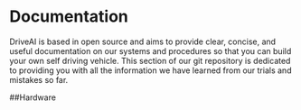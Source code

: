 # Documentation
DriveAI is based in open source and aims to provide clear, concise, and useful documentation on our systems and procedures so that you can build your own self driving vehicle. This section of our git repository is dedicated to providing you with all the information we have learned from our trials and mistakes so far.

##Hardware

